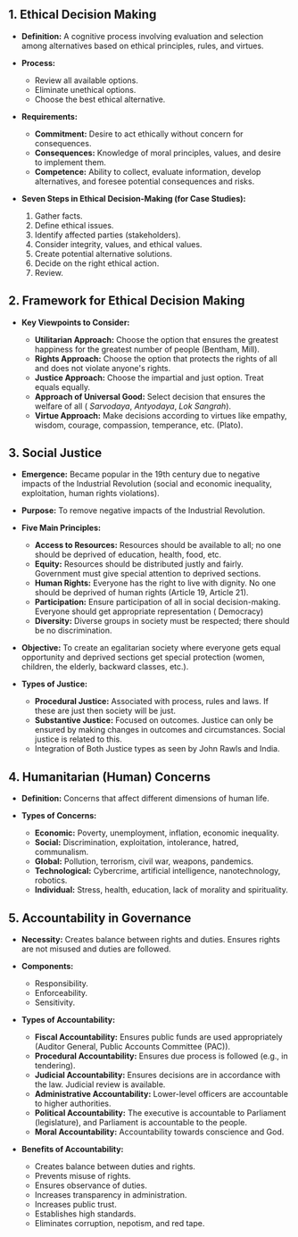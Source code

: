 ## 1. Ethical Decision Making

*   **Definition:** A cognitive process involving evaluation and selection among alternatives based on ethical principles, rules, and virtues.

*   **Process:**
    *   Review all available options.
    *   Eliminate unethical options.
    *   Choose the best ethical alternative.

*   **Requirements:**
    *   **Commitment:** Desire to act ethically without concern for consequences.
    *   **Consequences:** Knowledge of moral principles, values, and desire to implement them.
    *   **Competence:** Ability to collect, evaluate information, develop alternatives, and foresee potential consequences and risks.

*   **Seven Steps in Ethical Decision-Making (for Case Studies):**
    1.  Gather facts.
    2.  Define ethical issues.
    3.  Identify affected parties (stakeholders).
    4.  Consider integrity, values, and ethical values.
    5.  Create potential alternative solutions.
    6.  Decide on the right ethical action.
    7. Review.

## 2. Framework for Ethical Decision Making

*   **Key Viewpoints to Consider:**

    *   **Utilitarian Approach:** Choose the option that ensures the greatest happiness for the greatest number of people (Bentham, Mill).
    *   **Rights Approach:** Choose the option that protects the rights of all and does not violate anyone's rights.
    *   **Justice Approach:** Choose the impartial and just option.  Treat equals equally.
    *   **Approach of Universal Good:** Select decision that ensures the welfare of all ( *Sarvodaya*, *Antyodaya*, *Lok Sangrah*).
    *   **Virtue Approach:** Make decisions according to virtues like empathy, wisdom, courage, compassion, temperance, etc. (Plato).

## 3. Social Justice

*   **Emergence:** Became popular in the 19th century due to negative impacts of the Industrial Revolution (social and economic inequality, exploitation, human rights violations).

*   **Purpose:** To remove negative impacts of the Industrial Revolution.

*   **Five Main Principles:**

    *   **Access to Resources:** Resources should be available to all; no one should be deprived of education, health, food, etc.
    *   **Equity:** Resources should be distributed justly and fairly.  Government must give special attention to deprived sections.
    *   **Human Rights:** Everyone has the right to live with dignity.  No one should be deprived of human rights (Article 19, Article 21).
    *   **Participation:** Ensure participation of all in social decision-making.  Everyone should get appropriate representation ( Democracy)
    *   **Diversity:** Diverse groups in society must be respected; there should be no discrimination.

*   **Objective:** To create an egalitarian society where everyone gets equal opportunity and deprived sections get special protection (women, children, the elderly, backward classes, etc.).

*   **Types of Justice:**

    *   **Procedural Justice:** Associated with process, rules and laws. If these are just then society will be just.
    *   **Substantive Justice:** Focused on outcomes. Justice can only be ensured by making changes in outcomes and circumstances. Social justice is related to this.
    * Integration of Both Justice types as seen by John Rawls and India.

## 4. Humanitarian (Human) Concerns

*   **Definition:** Concerns that affect different dimensions of human life.

*   **Types of Concerns:**

    *   **Economic:** Poverty, unemployment, inflation, economic inequality.
    *   **Social:** Discrimination, exploitation, intolerance, hatred, communalism.
    *   **Global:** Pollution, terrorism, civil war, weapons, pandemics.
    *   **Technological:** Cybercrime, artificial intelligence, nanotechnology, robotics.
    *   **Individual:** Stress, health, education, lack of morality and spirituality.

## 5. Accountability in Governance

*   **Necessity:** Creates balance between rights and duties. Ensures rights are not misused and duties are followed.

*   **Components:**
    *   Responsibility.
    *   Enforceability.
    *   Sensitivity.

*   **Types of Accountability:**

    *   **Fiscal Accountability:** Ensures public funds are used appropriately (Auditor General, Public Accounts Committee (PAC)).
    *   **Procedural Accountability:** Ensures due process is followed (e.g., in tendering).
    *   **Judicial Accountability:** Ensures decisions are in accordance with the law.  Judicial review is available.
    *   **Administrative Accountability:** Lower-level officers are accountable to higher authorities.
    *   **Political Accountability:** The executive is accountable to Parliament (legislature), and Parliament is accountable to the people.
    *   **Moral Accountability:** Accountability towards conscience and God.

*   **Benefits of Accountability:**
    *   Creates balance between duties and rights.
    *   Prevents misuse of rights.
    *   Ensures observance of duties.
    *   Increases transparency in administration.
    *   Increases public trust.
    *   Establishes high standards.
    *   Eliminates corruption, nepotism, and red tape.
